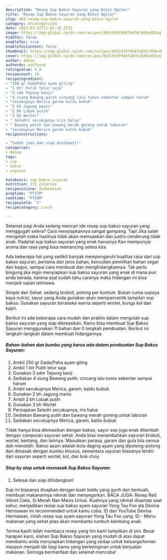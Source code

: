 ```yaml
---
description: "Resep Sup Bakso Sayuran yang Bikin Ngiler"
title: "Resep Sup Bakso Sayuran yang Bikin Ngiler"
slug: 483-resep-sup-bakso-sayuran-yang-bikin-ngiler
category: Uncategorized
date: 2023-03-22T11:02:10.273Z
image: https://img-global.cpcdn.com/recipes/0d3c919f9b8fa876/680x482cq70/sup-bakso-sayuran-foto-resep-utama.jpg
hideToc: false
enableToc: true
enableTocContent: false
thumbnail: https://img-global.cpcdn.com/recipes/0d3c919f9b8fa876/680x482cq70/sup-bakso-sayuran-foto-resep-utama.jpg
cover: https://img-global.cpcdn.com/recipes/0d3c919f9b8fa876/680x482cq70/sup-bakso-sayuran-foto-resep-utama.jpg
author: Admin
authorAv: notfound
ratingvalue: 4.9
reviewcount: 19
recipeingredient:
- "250 gr DadaPaha ayam giling"
- "1 btr Putih telur saja"
- "3 sdm Tepung kanji"
- "4 siung Bawang putih cincang lalu tumis sebentar sampai harum"
- "secukupnya Merica garam kaldu bubuk"
- "2 bh Jagung manis"
- "2 bh Lobak putih"
- "3 bh Wortel"
- " Seledri secukupnya iris halus"
- " Bawang putih dan bawang merah goreng untuk taburan"
- "secukupnya Merica garam kaldu bubuk"
recipeinstructions:

- "Sudah jadi dan siap dinikmati!"
categories:
- Resep
tags:
- sup
- bakso
- sayuran

katakunci: sup bakso sayuran 
nutrition: 271 calories
recipecuisine: Indonesian
preptime: "PT37M"
cooktime: "PT50M"
recipeyield: "3"
recipecategory: Lunch

---
```



Selamat pagi Anda sedang mencari ide resep sup bakso sayuran yang menggugah selera? Cara menyiapkannya sangat gampang. Tapi Jika salah mengolah maka hasilnya tidak akan memuaskan dan justru cenderung tidak enak. Padahal sup bakso sayuran yang enak harusnya Kan mempunyai aroma dan rasa yang bisa memancing selera kita.


Ada beberapa hal yang sedikit banyak mempengaruhi kualitas rasa dari sup bakso sayuran, pertama dari jenis bahan, kemudian pemilihan bahan segar dan bagus, sampai cara membuat dan menghidangkannya. Tak perlu bingung jika ingin menyiapkan sup bakso sayuran yang enak di mana pun anda berada, karena asal sudah tahu caranya maka hidangan ini bisa menjadi sajian istimewa.

Simple dan Sehat. sedang brokoli, potong per kuntum. Bukan cuma supaya kaya nutrisi, sayur yang Anda gunakan akan mempercantik tampilan sop bakso. Gunakan sayuran beraneka warna seperti wortel, bunga kol dan kapri.


Berikut ini ada beberapa cara mudah dan praktis dalam mengolah sup bakso sayuran yang siap dikreasikan. Kamu bisa membuat Sup Bakso Sayuran menggunakan 11 bahan dan 0 langkah pembuatan. Berikut ini langkah-langkah dalam membuat hidangannya.

<!--inarticleads1-->

##### Bahan-bahan dan bumbu yang harus ada dalam pembuatan Sup Bakso Sayuran:

1. Ambil 250 gr Dada/Paha ayam giling
1. Ambil 1 btr Putih telur saja
1. Gunakan 3 sdm Tepung kanji
1. Sediakan 4 siung Bawang putih, cincang lalu tumis sebentar sampai harum
1. Ambil secukupnya Merica, garam, kaldu bubuk
1. Gunakan 2 bh Jagung manis
1. Ambil 2 bh Lobak putih
1. Gunakan 3 bh Wortel
1. Persiapkan  Seledri secukupnya, iris halus
1. Sediakan  Bawang putih dan bawang merah goreng untuk taburan
1. Sediakan secukupnya Merica, garam, kaldu bubuk


Tidak hanya bisa dikreasikan dengan bakso, sayur sop juga enak ditambah dengan campuran sayuran sehat. Anda bisa menambahkan sayuran brokoli, wortel, kentang, dan lainnya. Masukkan perasa, garam dan gula bila semua dah mendidih. Bakso ayam adalah bola daging ayam yang dipotong-potong dan dimasak dengan bumbu khusus, sementara sayuran biasanya terdiri dari sayuran seperti wortel, kol, dan bok choy. 

<!--inarticleads2-->

##### Step by step untuk memasak Sup Bakso Sayuran:


1. Selesai dan siap dihidangkan!

Sup ini biasanya disajikan dengan kuah kaldu yang gurih dan berkuah, membuat makanannya nikmat dan menyegarkan. BACA JUGA: Resep Red Velvet Cake, Si Merah Nan Manis Untuk. Kuahnya yang nikmat disantap saat sahur, menjadikan resep sup bakso ayam sayuran Yong Tau Foo ala Devina Hermawan ini recommended untuk kamu coba. ID dari YouTube Devina Hermawan, inilah resep sup ayam sayuran Yong Tau Foo yang. ID - Menu makanan yang sehat jelas akan membantu tumbuh kembang anak. 

Terima kasih telah membaca resep yang tim kami tampilkan di sini. Besar harapan kami, olahan Sup Bakso Sayuran yang mudah di atas dapat membantu anda menyiapkan hidangan yang sedap untuk keluarga/teman maupun menjadi ide bagi kamu yang berkeinginan untuk berjualan makanan. Semoga bermanfaat dan selamat mencoba!
